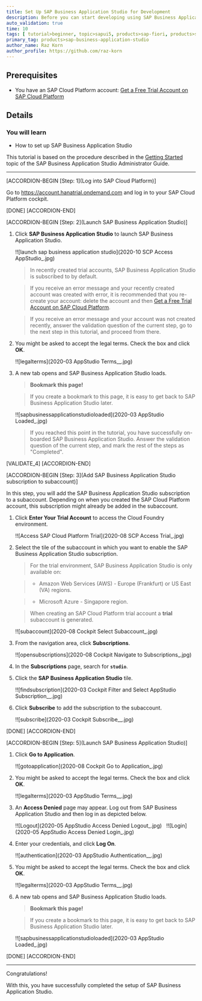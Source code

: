```yaml
---
title: Set Up SAP Business Application Studio for Development
description: Before you can start developing using SAP Business Application Studio, administrators must perform the required onboarding steps that are described in this tutorial.
auto_validation: true
time: 10
tags: [ tutorial>beginner, topic>sapui5, products>sap-fiori, products>sap-cloud-platform, products>sap-cloud-platform-workflow, software-product-function>sap-cloud-application-programming-model, topic>mobile, products>sap-mobile-cards, products>mobile-development-kit-client]
primary_tag: products>sap-business-application-studio
author_name: Raz Korn
author_profile: https://github.com/raz-korn
---
```


## Prerequisites
 - You have an SAP Cloud Platform account: [Get a Free Trial Account on SAP Cloud Platform](hcp-create-trial-account)

## Details
### You will learn
  - How to set up SAP Business Application Studio

This tutorial is based on the procedure described in the [Getting Started](https://help.sap.com/viewer/9d1db9835307451daa8c930fbd9ab264/Cloud/en-US/19611ddbe82f4bf2b493283e0ed602e5.html) topic of the SAP Business Application Studio Administrator Guide.

---

[ACCORDION-BEGIN [Step: 1](Log into SAP Cloud Platform)]

Go to <https://account.hanatrial.ondemand.com> and log in to your SAP Cloud Platform cockpit.

[DONE]
[ACCORDION-END]

[ACCORDION-BEGIN [Step: 2](Launch SAP Business Application Studio)]

1. Click **SAP Business Application Studio** to launch SAP Business Application Studio.

    !![launch sap business application studio](2020-10 SCP Access AppStudio_.jpg)

    >In recently created trial accounts, SAP Business Application Studio is subscribed to by default.

    >If you receive an error message and your recently created account was created with error, it is recommended that you re-create your account: delete the account and then [Get a Free Trial Account on SAP Cloud Platform](hcp-create-trial-account).

    >If you receive an error message and your account was not created recently, answer the validation question of the current step, go to the next step in this tutorial, and proceed from there.

2. You might be asked to accept the legal terms. Check the box and click **OK**.

    !![legalterms](2020-03 AppStudio Terms__.jpg)

3. A new tab opens and SAP Business Application Studio loads.

    >**Bookmark this page!**

    >If you create a bookmark to this page, it is easy to get back to SAP Business Application Studio later.

    !![sapbusinessapplicationstudioloaded](2020-03 AppStudio Loaded_.jpg)

    >If you reached this point in the tutorial, you have successfully on-boarded SAP Business Application Studio. Answer the validation question of the current step, and mark the rest of the steps as "Completed".

[VALIDATE_4]
[ACCORDION-END]

[ACCORDION-BEGIN [Step: 3](Add SAP Business Application Studio subscription to subaccount)]

In this step, you will add the SAP Business Application Studio subscription to a subaccount. Depending on when you created the SAP Cloud Platform account, this subscription might already be added in the subaccount.

1. Click **Enter Your Trial Account** to access the Cloud Foundry environment.

    !![Access SAP Cloud Platform Trial](2020-08 SCP Access Trial_.jpg)

2. Select the tile of the subaccount in which you want to enable the SAP Business Application Studio subscription.

    >For the trial environment, SAP Business Application Studio is only available on:

    > - Amazon Web Services (AWS) - Europe (Frankfurt) or US East (VA) regions.

    > - Microsoft Azure - Singapore region.

    >When creating an SAP Cloud Platform trial account a **trial** subaccount is generated.

    !![subaccount](2020-08 Cockpit Select Subaccount_.jpg)

3. From the navigation area, click **Subscriptions**.

    !![opensubscriptions](2020-08 Cockpit Navigate to Subscriptions_.jpg)

4. In the **Subscriptions** page, search for **`studio`**.

5. Click the **SAP Business Application Studio** tile.

    !![findsubscription](2020-03 Cockpit Filter and Select AppStudio Subscription__.jpg)

6. Click **Subscribe** to add the subscription to the subaccount.

    !![subscribe](2020-03 Cockpit Subscribe__.jpg)

[DONE]
[ACCORDION-END]

[ACCORDION-BEGIN [Step: 5](Launch SAP Business Application Studio)]

1. Click **Go to Application**.

    !![gotoapplication](2020-08 Cockpit Go to Application_.jpg)

2. You might be asked to accept the legal terms. Check the box and click **OK**.

    !![legalterms](2020-03 AppStudio Terms__.jpg)

3. An **Access Denied** page may appear. Log out from SAP Business Application Studio and then log in as depicted below.

    !![Logout](2020-05 AppStudio Access Denied Logout_.jpg)
    &nbsp;
    !![Login](2020-05 AppStudio Access Denied Login_.jpg)

4. Enter your credentials, and click **Log On**.

    !![authentication](2020-03 AppStudio Authentication__.jpg)

5. You might be asked to accept the legal terms. Check the box and click **OK**.

    !![legalterms](2020-03 AppStudio Terms__.jpg)

6. A new tab opens and SAP Business Application Studio loads.

    >**Bookmark this page!**

    >If you create a bookmark to this page, it is easy to get back to SAP Business Application Studio later.

    !![sapbusinessapplicationstudioloaded](2020-03 AppStudio Loaded_.jpg)

[DONE]
[ACCORDION-END]

---

Congratulations!

With this, you have successfully completed the setup of SAP Business Application Studio.
